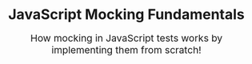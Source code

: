 <h1 align="center">
  JavaScript Mocking Fundamentals
</h1>

<p align="center" style="font-size: 1.2rem;">
  How mocking in JavaScript tests works by implementing them from scratch!
</p>
